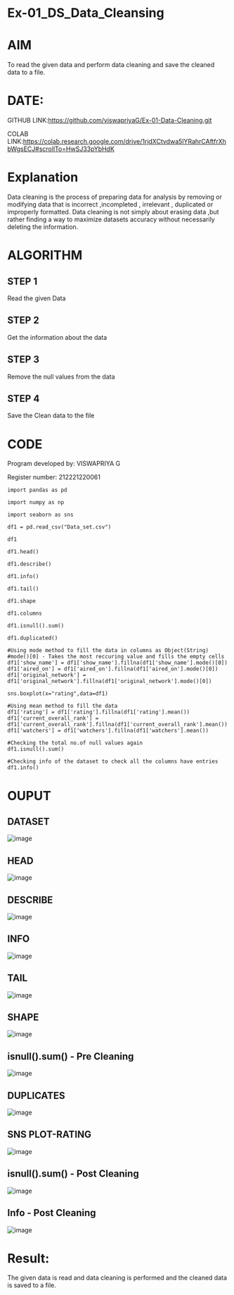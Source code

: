 # Ex-01_DS_Data_Cleansing
# AIM
To read the given data and perform data cleaning and save the cleaned data to a file.
# DATE:

GITHUB LINK:https://github.com/viswapriyaG/Ex-01-Data-Cleaning.git

COLAB LINK:https://colab.research.google.com/drive/1rjdXCtvdwa5lYRahrCAftfrXhbWgsECJ#scrollTo=HwSJ33pYbHdK

# Explanation
Data cleaning is the process of preparing data for analysis by removing or modifying data that is incorrect ,incompleted , irrelevant , duplicated or improperly formatted. Data cleaning is not simply about erasing data ,but rather finding a way to maximize datasets accuracy without necessarily deleting the information.

# ALGORITHM
## STEP 1
Read the given Data

## STEP 2
Get the information about the data

## STEP 3
Remove the null values from the data

## STEP 4
Save the Clean data to the file

# CODE

Program developed by: VISWAPRIYA G

Register number: 212221220061
```
import pandas as pd

import numpy as np

import seaborn as sns

df1 = pd.read_csv("Data_set.csv")

df1

df1.head()

df1.describe()

df1.info()

df1.tail()

df1.shape

df1.columns

df1.isnull().sum()

df1.duplicated()

#Using mode method to fill the data in columns as Object(String)
#mode()[0] - Takes the most reccuring value and fills the empty cells
df1['show_name'] = df1['show_name'].fillna(df1['show_name'].mode()[0])
df1['aired_on'] = df1['aired_on'].fillna(df1['aired_on'].mode()[0])
df1['original_network'] = df1['original_network'].fillna(df1['original_network'].mode()[0])

sns.boxplot(x="rating",data=df1)

#Using mean method to fill the data
df1['rating'] = df1['rating'].fillna(df1['rating'].mean())
df1['current_overall_rank'] = df1['current_overall_rank'].fillna(df1['current_overall_rank'].mean())
df1['watchers'] = df1['watchers'].fillna(df1['watchers'].mean())

#Checking the total no.of null values again
df1.isnull().sum()

#Checking info of the dataset to check all the columns have entries
df1.info()
```
# OUPUT
## DATASET

![image](https://user-images.githubusercontent.com/127847210/228211764-e9eb9604-43e8-4529-bb33-aa8edfaab9de.png)


## HEAD

![image](https://user-images.githubusercontent.com/127847210/228211864-d2a94905-2748-4a41-943e-dad1a7a5a323.png)

## DESCRIBE

![image](https://user-images.githubusercontent.com/127847210/228211941-002cefe2-7c3b-4e3c-8b2a-bbe255583f6a.png)


## INFO

![image](https://user-images.githubusercontent.com/127847210/228212033-5940bfde-4d20-4f84-a933-086e60358d2c.png)


## TAIL

![image](https://user-images.githubusercontent.com/127847210/228212236-d07fbf13-9d4a-44f1-a2c7-4ef7158eb1c3.png)


## SHAPE

![image](https://user-images.githubusercontent.com/127847210/228212343-f8eb0322-e56c-41e5-8a5f-fd9ecfe8c019.png)

## isnull().sum() - Pre Cleaning

![image](https://user-images.githubusercontent.com/127847210/228212465-efd287f9-0734-482e-91c2-d0f15650d6db.png)

## DUPLICATES

![image](https://user-images.githubusercontent.com/127847210/228212560-e5600b9c-3bfd-4e91-b2c4-c0e09df01462.png)


## SNS PLOT-RATING

![image](https://user-images.githubusercontent.com/127847210/228213897-5fb68eac-b302-44d6-877f-4eb6e37b678c.png)


## isnull().sum() - Post Cleaning

![image](https://user-images.githubusercontent.com/127847210/228214005-bf27536c-932a-4eaf-bcbe-29d94039e0a0.png)


## Info - Post Cleaning

![image](https://user-images.githubusercontent.com/127847210/228214232-bb8f6dd2-3bd9-4489-a6ca-c248148a0df0.png)


# Result:
The given data is read and data cleaning is performed and the cleaned data is saved to a file.
